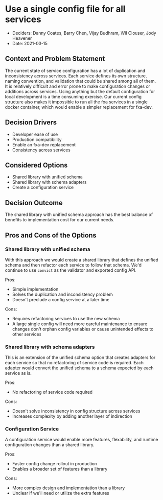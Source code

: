 # Use a single config file for all services

- Deciders: Danny Coates, Barry Chen, Vijay Budhram, Wil Clouser, Jody Heavener
- Date: 2021-03-15

## Context and Problem Statement

The current state of service configuration has a lot of duplication and inconsistency across services. Each service defines its own structure, naming convention, and validation that could be shared among all of them. It is relatively difficult and error prone to make configuration changes or additions across services. Using anything but the default configuration for local development is a time consuming exercise. Our current config structure also makes it impossible to run all the fxa services in a single docker container, which would enable a simpler replacement for fxa-dev.

## Decision Drivers

- Developer ease of use
- Production compatibility
- Enable an fxa-dev replacement
- Consistency across services

## Considered Options

- Shared library with unified schema
- Shared library with schema adapters
- Create a configuration service

## Decision Outcome

The shared library with unified schema approach has the best balance of benefits to implementation cost for our current needs.

## Pros and Cons of the Options

### Shared library with unified schema

With this approach we would create a shared library that defines the unified schema and then refactor each service to follow that schema. We'd continue to use `convict` as the validator and exported config API.

Pros:

- Simple implementation
- Solves the duplication and inconsistency problem
- Doesn't preclude a config service at a later time

Cons:

- Requires refactoring services to use the new schema
- A large single config will need more careful maintenance to ensure changes don't orphan config variables or cause unintended effects to other services

### Shared library with schema adapters

This is an extension of the unified schema option that creates adapters for each service so that no refactoring of service code is required. Each adapter would convert the unified schema to a schema expected by each service as is.

Pros:

- No refactoring of service code required

Cons:

- Doesn't solve inconsistency in config structure across services
- Increases complexity by adding another layer of indirection

### Configuration Service

A configuration service would enable more features, flexability, and runtime configuration changes than a shared library.

Pros:

- Faster config change rollout in production
- Enables a broader set of features than a library

Cons:

- More complex design and implementation than a library
- Unclear if we'll need or utilize the extra features
